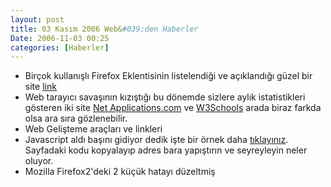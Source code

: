 ```yaml
---
layout: post
title: 03 Kasım 2006 Web&#039;den Haberler
Date: 2006-11-03 00:25
categories: [Haberler]
---
```


-   Birçok kullanışlı Firefox Eklentisinin listelendiği ve açıklandığı
    güzel bir site [link][]
-   Web tarayıcı savaşının kızıştığı bu dönemde sizlere aylık
    istatistikleri gösteren iki site [Net Applications.com][] ve
    [W3Schools][] arada biraz farkda olsa ara sıra gözlenebilir.
-   Web Gelişteme araçları ve linkleri 
-   Javascript aldı başını gidiyor dedik işte bir örnek daha
    [tıklayınız][]. Sayfadaki kodu kopyalayıp adres bara yapıştırın ve
    seyreyleyin neler oluyor.
-   Mozilla Firefox2'deki 2 küçük hatayı düzeltmiş


  [link]: http://www.econsultant.com/i-want-firefox-extension/index.html
  [Net Applications.com]: http://marketshare.hitslink.com/report.aspx?qprid=3
  [W3Schools]: http://www.w3schools.com/browsers/browsers_stats.asp
  [tıklayınız]: http://www.asnee.com/blog/?p=37

